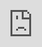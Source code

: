 ```yaml
---
layout: post
date:   2020-04-28
image: "/conflict_urbanism_sp2020/images/covid19_thumbnail.jpg"
title:  "covid19"
author: "Claudia, Jin Hong, Nina, Qingying, Savannah, Spenser"
---
```

<!-- This is a document that is written in markdown. What is markdown? It is a 'markup language' that allows you to format plain text in a way that is easily converted to many different formats. For example, this document was written in markdown but will be used as an webpage and converted into HTML.  

<!-- 
To present and turn in your final projects for Conflict Urbanism: Puerto Rico Now you will be editing this template. You will include all of the text of your paper here, along with any and all images, maps, videos, or other materials that you produce.  

<!-- 
[This webpage](https://guides.github.com/features/mastering-markdown/) provides a comprehensive guide to markdown syntax. But to make things easier for you we are including a cheat sheet of the main things you need to know here.  
-->

#### Microbial Space  
**coronavirus/covid19**  
text  

#### Personal Space  
**shelter in place/home/stay at home order**  
text  


#### Social Space  
text  

#### Urban Space  
text  

#### Infrastructural Space  
text  

#### Global Space  
text  

 
<!--
Italics are *similar* and are formatted like this.  
-->

| | | |
|:-------------------------:|:-------------------------:|:-------------------------:|
|<img width="200" alt="screen shot 2017-08-07 at 12 18 15 pm" src="/conflict_urbanism_sp2020/images/covid19_thumbnail.jpg">  text 
|<img width="200" alt="screen shot 2017-08-07 at 12 18 15 pm" src="/conflict_urbanism_sp2020/images/covid19_thumbnail.jpg">  
|<img width="200" alt="screen shot 2017-08-07 at 12 18 15 pm" src="/conflict_urbanism_sp2020/images/covid19_thumbnail.jpg">  
|
|<img width="200" alt="screen shot 2017-08-07 at 12 18 15 pm" src="/conflict_urbanism_sp2020/images/covid19_thumbnail.jpg">  
|<img width="200" alt="screen shot 2017-08-07 at 12 18 15 pm" src="/conflict_urbanism_sp2020/images/covid19_thumbnail.jpg">  
|<img width="200" alt="screen shot 2017-08-07 at 12 18 15 pm" src="/conflict_urbanism_sp2020/images/covid19_thumbnail.jpg">  
|
|<img width="200" alt="screen shot 2017-08-07 at 12 18 15 pm" src="/conflict_urbanism_sp2020/images/covid19_thumbnail.jpg">  
|<img width="200" alt="screen shot 2017-08-07 at 12 18 15 pm" src="/conflict_urbanism_sp2020/images/covid19_thumbnail.jpg">  
|<img width="200" alt="screen shot 2017-08-07 at 12 18 15 pm" src="/conflict_urbanism_sp2020/images/covid19_thumbnail.jpg">|


To make a paragraph break you need to add two spaces at the end of your line before going to the next line.  

See this is now a new paragraph.  

Lists are easy:
1. they can be ordered
1. like this
1. notice that the numbers are automatically ordered
  1. use two spaces in front to indent

Or they can just be bullet points:
- like this
* or like this
  - use two spaces
  - to have nested lists

Use Author-Date parenthetical citations following Chicago Manual of Style conventions throughout your document, and add a works cited at the bottom of your post. See Author-Date quick guide [here](https://www-chicagomanualofstyle-org.ezproxy.cul.columbia.edu/tools_citationguide/citation-guide-2.html) for citation conventions.  

To include hyperlinks format them like this [text of link](http://c4sr.columbia.edu/).  

To embed images first ensure that the file is at least 740px wide. Then place the image file in a folder named for your group in the images folder. Then link to that image using the format here, but replace the file path with the name of your group's folder and appropriate image file name:  

![description of image](/conflict_urbanism_sp2020/images/sample_image.png)

If you want to include html files (i.e. an interactive map) host these via your personal github page, and then you can embed them in your document with a iframe. The format looks like this:  

<div class="iframe-column"><iframe src="https://player.vimeo.com/video/290575503?title=0&byline=0&portrait=0" style="position:absolute;top:0;left:0;width:100%;height:100%;" frameborder="0"></iframe></div>  

All you need to do to use one is replace the url that is between the two " ". Here is an iframe of mapbox tiles:  

<div class="iframe-column"><iframe src="https://jinhongkim-git.github.io/covid19/" style="position:absolute;top:0;left:0;width:100%;height:100%;" frameborder="0"></iframe></div>

<div class="iframe-column"><iframe src="https://api.mapbox.com/styles/v1/mapbox/satellite-v9.html?title=true&access_token=pk.eyJ1IjoibWFwYm94IiwiYSI6ImNpejY4NDg1bDA1cjYzM280NHJ5NzlvNDMifQ.d6e-nNyBDtmQCVwVNivz7A#2/0/0" style="position:absolute;top:0;left:0;width:100%;height:100%;" frameborder="0"></iframe></div>